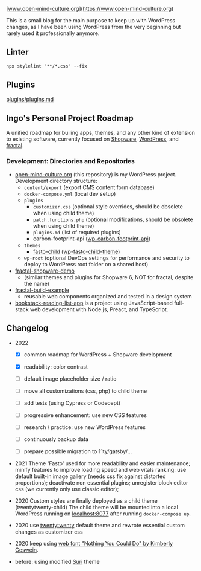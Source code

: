 [www.open-mind-culture.org](https://www.open-mind-culture.org)

This is a small blog for the main purpose to keep up with WordPress changes,
as I have been using WordPress from the very beginning but rarely used it professionally anymore.

## Linter

```
npx stylelint "**/*.css" --fix
```

## Plugins

[plugins/plugins.md](./plugins/plugins.md)

## Ingo's Personal Project Roadmap

A unified roadmap for builing apps, themes, and any other kind of extension to existing software, currently focused on [Shopware](https://www.shopware.com/), [WordPress](https://wordpress.org), and [fractal](https://fractal.build).

### Development: Directories and Repositories

 * [open-mind-culture.org](https://github.com/openmindculture/open-mind-culture-org) (this repository) is my WordPress project. Development directory structure:
   * `content/export` (export CMS content form database) 
   * `docker-compose.yml` (local dev setup)
   * `plugins`
     * `customizer.css` (optional style overrides, should be obsolete when using child theme)
     * `patch.functions.php` (optional modifications, should be obsolete when using child theme)
     * `plugins.md` (list of required plugins)
     * carbon-footprint-api ([wp-carbon-footprint-api](https://github.com/openmindculture/wp-carbon-footprint-api))
   * `themes`
     * [fasto-child](https://github.com/openmindculture/wp-fasto-child-theme/tree/main/themes/fasto-child) ([wp-fasto-child-theme](https://github.com/openmindculture/wp-fasto-child-theme))
   * `wp-root` (optional DevOps settings for performance and security to deploy to WordPress root folder on a shared host)
 * [fractal-shopware-demo](https://github.com/openmindculture/fractal-shopware-demo)
   * (similar themes and plugins for Shopware 6, NOT for fractal, despite the name)
 * [fractal-build-example](https://github.com/openmindculture/fractal-build-example)
   * reusable web components organized and tested in a design system
 * [bookstack-reading-list-app](https://github.com/openmindculture/bookstack-reading-list-app) is a project using JavaScript-based full-stack web development with Node.js, Preact, and TypeScript.

## Changelog

- 2022
  - [x] common roadmap for WordPress + Shopware development
  - [x] readability: color contrast
  - [ ] default image placeholder size / ratio
  - [ ] move all customizations (css, php) to child theme
  - [ ] add tests (using Cypress or Codecept)
  - [ ] progressive enhancement: use new CSS features
  - [ ] research / practice: use new WordPress features
  - [ ] continuously backup data
  - [ ] prepare possible migration to 11ty/gatsby/...


- 2021 Theme 'Fasto' used for more readability and easier maintenance;
  minify features to improve loading speed and web vitals ranking:
  use default built-in image gallery (needs css fix against distorted proportions);
  deactivate non essential plugins;
  unregister block editor css (we currently only use classic editor);  

- 2020 Custom styles are finally deployed as a child theme (twentytwenty-child)
The child theme will be mounted into a local WordPress running on [localhost:8077](http://localhost:8077)
after running `docker-compose up`.

- 2020 use [twentytwenty](https://wordpress.org/themes/twentytwenty/) default theme and rewrote essential custom changes as customizer css

- 2020 keep using [web font "Nothing You Could Do" by Kimberly Geswein](http://www.kimberlygeswein.com/).

- before: using modified [Suri](https://wordpress.org/themes/suri/) theme
